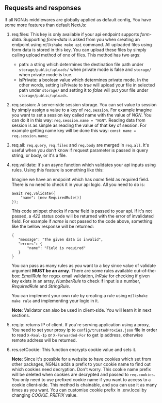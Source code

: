 ## Requests and responses

If all NGNJs middlewares are globally applied as default config, You have some
more features than default NextJs:

1. req.files: This key is only available if your api endpoint supports
*form-data*. Supporting *form-data* is asked from you when creating an endpoint
using `milkshake make api` command. All uploaded files using form data is
stored in this key. You can upload these files by simply calling upload
method of one of files. This method has two args:

    - path: a string which determines the destination file path under
    `storage/public/uploads/` when private mode is false and `storage/` when private
    mode is true.
    - isPrivate: a boolean value which determines private mode. In the other words,
    setting isPrivate to *true* will upload your file in selected path under
    `storage/` and setting it to *false* will put your file under
    `storage/public/uploads`.

2. req.session: A server-side session storage. You can set value to session by
simply assign a value to a key of `req.session`. For example imagine you want
to set a session key called name with the value of *NGN*. You can do it in
this way: `req.session.name = "NGN"`. Reading data from session is as simple
as reading the value of that key of session. For example getting name key
will be done this way: `const name = req.session.name`;

3. req.all: `req.query`, `req.files` and `req.body` are merged in `req.all`.
It's useful when you don't know if request parameter is passed in query
string, or body, or it's a file.

4. req.validate: It's an async function which validates your api inputs
using rules. Using this feature is something like this:

    Imagine we have an endpoint which has *name* field as required field.
    There is no need to check it in your api logic. All you need to do is:
    
    ```
    await req.validate({
    	"name": [new RequiredRule()]
    });
    ```
    
    This code snippet checks if *name* field is passed to your api. If it's
not passed, a *422* status code will be returned with the error of invalidated
   field. For example if *name* is not passed to the code above, something
   like the bellow response will be returned:
   
    ```
   {
       "message": "The given data is invalid",
       "errors": {
           "name": "Field is required"
       }
   }
    ```
    You can pass as many rules as you want to a key since value of validate
   argument **MUST be an array**. There are some rules available
   out-of-the-box: *EmailRule* for regex email validation, *InRule* for
   checking if given key exists in an array, *NumberRule* to check if
   input is a number, *RequiredRule* and *StringRule*.
   
    You can implement your own rule by creating a rule using
   `milkshake make rule` and implementing your logic in it.
   
    **Note**: Validator can also be used in client-side. You will learn it
   in next sections.
   
5. req.ip: returns IP of client. If you're serving application using a proxy,
You need to set your proxy ip to `config/trustedProxies.json` file in order
to read `X-Real-Ip` or `X-Forwarded-For` to get ip address, otherwise
   remote address will be returned.

6. res.setCookie: This function encrypts cookie value and sets it.

    **Note**: Since it's possible for a website to have cookies which
   set from other packages, NGNJs adds a prefix to your cookie name to
   find out which cookies need decryption. Don't worry. This cookie name
   prefix will be deleted when cookies are decrypted and passed to
   `req.cookies`. You only need to use prefixed cookie name if you want to
   access to a cookie client-side. This method is chainable, and you can use
   it as many times as you want. You can customise cookie prefix in .env.local
   by changing *COOKIE_PREFIX* value.